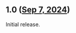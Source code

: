 ## 1.0 ([Sep 7, 2024](https://github.com/ramensoftware/windhawk-mods/blob/b891f56072826fe08200c3c9bafddeb32ad35392/mods/ex7forw8-config.wh.cpp))

Initial release.
